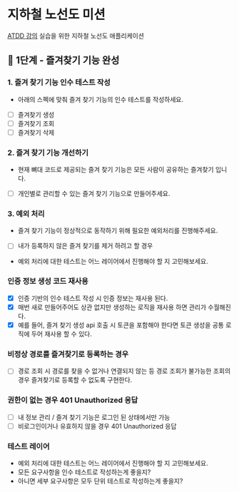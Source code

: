 # 지하철 노선도 미션
[ATDD 강의](https://edu.nextstep.camp/c/R89PYi5H) 실습을 위한 지하철 노선도 애플리케이션

## 🚀 1단계 - 즐겨찾기 기능 완성

### 1. 즐겨 찾기 기능 인수 테스트 작성

- 아래의 스펙에 맞춰 즐겨 찾기 기능의 인수 테스트를 작성하세요.
- [ ] 즐겨찾기 생성
- [ ] 즐겨찾기 조회
- [ ] 즐겨찾기 삭제

### 2. 즐겨 찾기 기능 개선하기

- 현재 뼈대 코드로 제공되는 즐겨 찾기 기능은 모든 사람이 공유하는 즐겨찾기 입니다.
- [ ] 개인별로 관리할 수 있는 즐겨 찾기 기능으로 만들어주세요.

### 3. 예외 처리

- 즐겨 찾기 기능이 정상적으로 동작하기 위해 필요한 예외처리를 진행해주세요.
- [ ] 내가 등록하지 않은 즐겨 찾기를 제거 하려고 할 경우
- 예외 처리에 대한 테스트는 어느 레이어에서 진행해야 할 지 고민해보세요.

### 인증 정보 생성 코드 재사용

- [x] 인증 기반의 인수 테스트 작성 시 인증 정보는 재사용 된다.
- [x] 매번 새로 만들어주어도 상관 없지만 생성하는 로직을 재사용 하면 관리가 수월해진다.
- [x] 예를 들어, 즐겨 찾기 생성 api 호출 시 토큰을 포함해야 한다면 토큰 생성을 공통 로직에 두어 재사용 할 수 있다.

### 비정상 경로를 즐겨찾기로 등록하는 경우

- [ ] 경로 조회 시 경로를 찾을 수 없거나 연결되지 않는 등 경로 조회가 불가능한 조회의 경우 즐겨찾기로 등록할 수 없도록 구현한다.

### 권한이 없는 경우 401 Unauthorized 응답

- [ ] 내 정보 관리 / 즐겨 찾기 기능은 로그인 된 상태에서만 가능
- [ ] 비로그인이거나 유효하지 않을 경우 401 Unauthorized 응답

### 테스트 레이어

- 예외 처리에 대한 테스트는 어느 레이어에서 진행해야 할 지 고민해보세요.
- 모든 요구사항을 인수 테스트로 작성하는게 좋을지?
- 아니면 세부 요구사항은 모두 단위 테스트로 작성하는게 좋을지?
